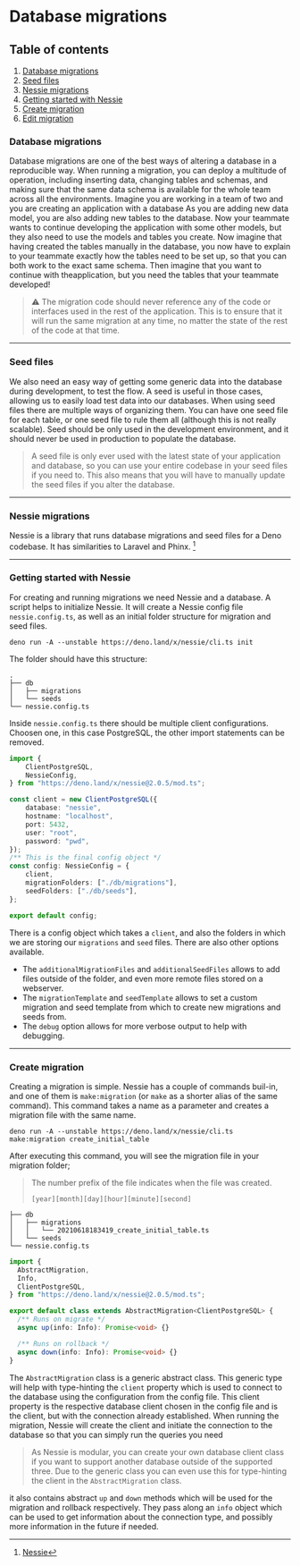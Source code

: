 # Database migrations

## Table of contents

1. [Database migrations](#database-migrations)
2. [Seed files](#seed-files)
3. [Nessie migrations](#nessie-migrations)
4. [Getting started with Nessie](#getting-started-with-nessie)
5. [Create migration](#create-migration)
6. [Edit migration](#edit-migration)

### Database migrations

Database migrations are one of the best ways of altering a database in a reproducible way. 
When running a migration, you can deploy a multitude of operation, including inserting data,
changing tables and schemas, and making sure that the same data schema is available for the whole team
across all the environments.
Imagine you are working in a team of two and you are creating an application with a database
As you are adding new data model, you are also adding new tables to the database. Now your teammate
wants to continue developing the application with some other models, but they also need to use the
models and tables you create. Now imagine that having created the tables manually in the database, you now have to explain to your teammate exactly how the tables need to be set up, so that you can both work to the exact
same schema. Then imagine that you want to continue with theapplication, but you need the tables that your teammate developed!

> ⚠️ The migration code should never reference any of the code or interfaces used in the rest of the application. This is to ensure that it will run the same migration at any time, no matter the state of the rest of the code at that time.

---

### Seed files

We also need an easy way of getting some generic data into the database during development, to test the flow.
A seed is useful in those cases, allowing us to easily load test data into our databases.
When using seed files there are multiple ways of organizing them. You can have
one seed file for each table, or one seed file to rule them all (although this
is not really scalable). Seed should be only used in the development environment, and it should never be used in production to populate the database.

> A seed file is only ever used with the latest state of your application and database, so you can use your entire codebase in your seed files if you need to. This also means that you will have to manually update the seed files if you alter the database.

---

### Nessie migrations

Nessie is a library that runs database migrations and seed files for a Deno codebase.
It has similarities to Laravel and Phinx. [^1]

---

### Getting started with Nessie

For creating and running migrations we need Nessie and a database.
A script helps to initialize Nessie. It will create a Nessie config file `nessie.config.ts`, as well as an initial folder structure for migration and seed files.

```shell
deno run -A --unstable https://deno.land/x/nessie/cli.ts init
```

The folder should have this structure:

```shell
.
├── db
│   ├── migrations
│   └── seeds
└── nessie.config.ts
```

Inside `nessie.config.ts` there should be multiple client configurations. Choosen one, in this case PostgreSQL, the other import statements can be removed.

```ts
import {
    ClientPostgreSQL,
    NessieConfig,
} from "https://deno.land/x/nessie@2.0.5/mod.ts";

const client = new ClientPostgreSQL({
    database: "nessie",
    hostname: "localhost",
    port: 5432,
    user: "root",
    password: "pwd",
});
/** This is the final config object */
const config: NessieConfig = {
    client,
    migrationFolders: ["./db/migrations"],
    seedFolders: ["./db/seeds"],
};

export default config;
```

There is a config object which takes a `client`, and also the folders in which we are storing our `migrations` and `seed` files. There are also other options available.

- The `additionalMigrationFiles` and `additionalSeedFiles` allows to add files outside of the folder, and even more remote files stored on a webserver.
- The `migrationTemplate` and `seedTemplate` allows to set a custom migration and seed template from which to create new migrations and seeds from.
- The `debug` option allows for more verbose output to help with debugging.

---

### Create migration

Creating a migration is simple. Nessie has a couple of commands buil-in, and one of them is `make:migration` (or `make` as a shorter alias of the same command). This command takes a name as a parameter and creates a migration file with the same name.

```shell
deno run -A --unstable https://deno.land/x/nessie/cli.ts make:migration create_initial_table
```

After executing this command, you will see the migration file in your migration folder;

> The number prefix of the file indicates when the file was created.
>
> `[year][month][day][hour][minute][second]`

```shell
├── db
│   ├── migrations
│   │   └── 20210618183419_create_initial_table.ts
│   └── seeds
└── nessie.config.ts
```

```ts
import {
  AbstractMigration,
  Info,
  ClientPostgreSQL,
} from "https://deno.land/x/nessie@2.0.5/mod.ts";

export default class extends AbstractMigration<ClientPostgreSQL> {
  /** Runs on migrate */
  async up(info: Info): Promise<void> {}

  /** Runs on rollback */
  async down(info: Info): Promise<void> {}
}
```

The `AbstractMigration` class is a generic abstract class. This generic type will help with type-hinting the `client` property which is used to connect to the database using the configuration from the config file. This client property is the respective database client chosen in the config file and is the client, but with the connection already established. When running the migration, Nessie will create the client and initiate the connection to the database so that you can simply run the queries you need

> As Nessie is modular, you can create your own database client class if you
> want to support another database outside of the supported three. Due to the
> generic class you can even use this for type-hinting the client in the `AbstractMigration` class.

it also contains abstract `up` and `down` methods which will be used for the migration and rollback respectively. They pass along an `info` object which can be used to get information about the connection type, and possibly more information in the future if needed.

[^1]: [Nessie](https://github.com/halvardssm/deno-nessie)